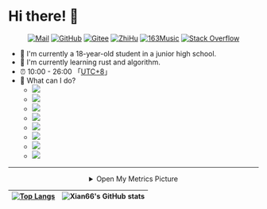 # Hi there! 👋

<div align="center">
	<a href="mailto:xianyongjian080402@163.com"><img src="https://img.shields.io/badge/Mail-c14438.svg?&style=flat&logo=gmail&logoColor=white" alt="Mail"></a>
 	<a href="https://github.com/David-xian66"><img src="https://img.shields.io/badge/GitHub-181717.svg?&style=flat&logo=GitHub&logoColor=white" alt="GitHub"></a>
  <a href="https://gitee.com/xian66"><img src="https://img.shields.io/badge/Gitee-C71D23.svg?&style=flat&logo=Gitee&logoColor=white" alt="Gitee"></a>
	<a href="https://www.zhihu.com/people/ren-zhe-ai-ren-8647"><img src="https://img.shields.io/badge/知乎-0084FF.svg?&style=flat&logo=ZhiHu&logoColor=white" alt="ZhiHu"></a>
 	<a href="https://music.163.com/#/user/home?id=4967302911"><img src="https://img.shields.io/badge/163Music-FA243C.svg?&style=flat&logo=Apple Music&logoColor=white" alt="163Music"></a>
	<a href="https://stackoverflow.com/users/21285021/david-xian66"><img src="https://img.shields.io/badge/Stack%20Overflow-F58025.svg?&style=flat&logo=stackoverflow&logoColor=white" alt="Stack Overflow"></a>
</div>

- 🔭  I'm currently a 18-year-old student in a junior high school.
- 🌱  I'm currently learning rust and algorithm.
- ⏰ 10:00 - 26:00 「[UTC+8](https://time.is/UTC+8)」
- 🧠 What can I do?
  - <img src="https://img.shields.io/badge/Python-Expert-blue?logo=python&logoColor=white&style=for-the-badge" />
  - <img src="https://img.shields.io/badge/HTML-Practicing-yellow?logo=html5&logoColor=white&style=for-the-badge" />
  - <img src="https://img.shields.io/badge/CSS-Practicing-yellow?logo=css3&logoColor=white&style=for-the-badge" />
  - <img src="https://img.shields.io/badge/TypeScript-Practicing-yellow?logo=typescript&logoColor=white&style=for-the-badge" />
  - <img src="https://img.shields.io/badge/Vue.js-Proficient-green?logo=vue.js&logoColor=white&style=for-the-badge" />
  - <img src="https://img.shields.io/badge/Penetration%20Testing-Learning-blue?logo=kali%20linux&logoColor=white&style=for-the-badge" />
  - <img src="https://img.shields.io/badge/Java-Learning%20Plan-yellow?logo=coffeescript&logoColor=white&style=for-the-badge" />
  - <img src="https://img.shields.io/badge/C-Learning%20Plan-lightgrey?logo=c&logoColor=white&style=for-the-badge" />


-----

<div align="center">

<details>
  <summary>Open My Metrics Picture</summary>
  
  <img src="https://github.com/David-xian66/David-xian66/blob/master/github-metrics.svg">
  
</details>

  
|[![Top Langs](https://github-readme-stats.vercel.app/api/top-langs/?username=David-xian66&layout=compact&langs_count=8&count_private=true)](https://github.com/anuraghazra/github-readme-stats)|![Xian66's GitHub stats](https://github-readme-stats.vercel.app/api?username=David-Xian66&show_icons=true&theme=tokyonight&count_private=true&title_color=fff&bg_color=E0FFFF,87CEFA,1E90FF&text_color=FFEFD5&locale=cn&icon_color=DEB887&count_private=true)|
| ------------- | ------------- |
  
</div>
  
<!--
**Xian66/Xian66** is a ✨ _special_ ✨ repository because its `README.md` (this file) appears on your GitHub profile.

Here are some ideas to get you started:

- 🔭 I’m currently working on ...
- 🌱 I’m currently learning ...
- 👯 I’m looking to collaborate on ...
- 🤔 I’m looking for help with ...
- 💬 Ask me about ...
- 📫 How to reach me: ...
- 😄 Pronouns: ...
- ⚡ Fun fact: ...
-->
